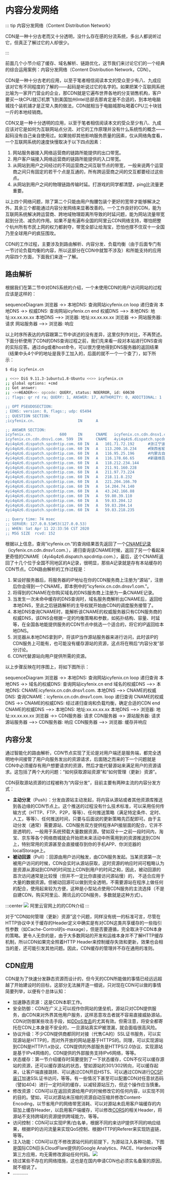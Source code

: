 # 内容分发网络

::: tip 内容分发网络（Content Distribution Network）

CDN是一种十分古老而又十分透明，没什么存在感的分流系统，多出人都说听过它，但真正了解过它的人却很少。

:::

前面几个小节介绍了缓存、域名解析、链路优化，这节我们来讨论它们的一个经典的综合运用案例：内容分发网络（Content Distribution Network，CDN）。

CDN是一种十分古老的应用，以至于笔者相信阅读本文的受众至少有八、九成应该对它有不同程度的了解的——起码是听说过它的名字的。如果把某个互联网系统比喻为一家开门营业的企业，那CDN就是它遍布世界各地的分支销售机构，客户要买一块CPU就订机票飞到美国加州Intel总部去那肯定是不合适的，到本地电脑城找个装机铺才是正常人类的做法，CDN就相当于电脑城那吆喝着CPU三十块钱一斤的本地经销商。

CDN又是一种十分透明的应用，以至于笔者相信阅读本文的受众至少有八、九成应该对它是如何为互联网站点分流、对它的工作原理并没有什么系统性的概念——起码没有自己亲自使用过。如果抛却其他影响服务质量的因素，仅从网络角度看，一个互联网系统的速度快慢取决于以下四点因素：

1. 网站服务器接入网络运营商的链路所能提供的出口带宽。
2. 用户客户端接入网络运营商的链路所能提供的入口带宽。
3. 从网站到用户之间经过的不同运营商之间互联节点的带宽，一般来说两个运营商之间只有固定的若干个点是互通的，所有跨运营商之间的交互都要经过这些点。
4. 从网站到用户之间的物理链路传输时延。打游戏的同学都清楚，ping比流量更重要。

以上四个网络问题，除了第二个只能由用户掏腰包装个更好的宽带才能够解决之外，其余三个都能通过内容分发网络来显著改善的。一个工作良好的CDN，能为互联网系统解决跨运营商、跨地域物理距离所导致的时延问题，能为网站流量带宽起到分流、减负的作用。如果不是有遍布全国的阿里云CDN网络支持，哪怕把整个杭州所有市民上网的权力都剥夺，带宽全部让给淘宝，恐怕也撑不住双十一全国乃至全球用户的疯狂围攻。

CDN的工作过程，主要涉及到路由解析、内容分发、负载均衡（由于后面专门有一节讨论负载均衡的内容，所以这部分在CDN中就暂不涉及）和所能支持的应用内容四个方面，下面我们来逐一了解。

## 路由解析

根据我们在第二节中对DNS系统的介绍，一个未使用CDN的用户访问网站的过程应该是这样的：

<mermaid style="margin-bottom: 0px">
sequenceDiagram
    浏览器 ->> 本地DNS: 查询网站icyfenix.cn
    loop 递归查询
	    本地DNS ->> 权威DNS: 查询网站icyfenix.cn
	end
	权威DNS -->> 本地DNS: 地址:xx.xx.xx.xx
	本地DNS -->> 浏览器: 地址:xx.xx.xx.xx
	浏览器 ->> 网站服务器: 请求
	网站服务器 -->> 浏览器: 响应
</mermaid>

以上时序所表达的内容跟第二节中讲述的没有差异，这里仅列作对比，不再赘述。下面分析使用了CDN的DNS查询过程之前，我们先来看一段对本站进行DNS查询的实际应答。通过dig或者host命令，可以很方便地得到DNS服务器的返回结果（结果中头4个IP的地址是我手工加入的，后面的就不一个一个查了），如下所示：

```bash
$ dig icyfenix.cn

; <<>> DiG 9.11.3-1ubuntu1.8-Ubuntu <<>> icyfenix.cn
;; global options: +cmd
;; Got answer:
;; ->>HEADER<<- opcode: QUERY, status: NOERROR, id: 60630
;; flags: qr rd ra; QUERY: 1, ANSWER: 17, AUTHORITY: 0, ADDITIONAL: 1

;; OPT PSEUDOSECTION:
; EDNS: version: 0, flags:; udp: 65494
;; QUESTION SECTION:
;icyfenix.cn.                   IN      A

;; ANSWER SECTION:
icyfenix.cn.            600     IN      CNAME   icyfenix.cn.cdn.dnsv1.com.
icyfenix.cn.cdn.dnsv1.com. 599  IN      CNAME   4yi4q4z6.dispatch.spcdntip.com.
4yi4q4z6.dispatch.spcdntip.com.	60 IN	A	101.71.72.192      #浙江宁波市
4yi4q4z6.dispatch.spcdntip.com.	60 IN	A	113.200.16.234     #陕西省榆林市 
4yi4q4z6.dispatch.spcdntip.com.	60 IN	A	116.95.25.196      #内蒙古自治区呼和浩特市 
4yi4q4z6.dispatch.spcdntip.com.	60 IN	A	116.178.66.65      #新疆维吾尔自治区乌鲁木齐市
4yi4q4z6.dispatch.spcdntip.com.	60 IN	A	118.212.234.144
4yi4q4z6.dispatch.spcdntip.com.	60 IN	A	211.91.160.228
4yi4q4z6.dispatch.spcdntip.com.	60 IN	A	211.97.73.224
4yi4q4z6.dispatch.spcdntip.com.	60 IN	A	218.11.8.232
4yi4q4z6.dispatch.spcdntip.com.	60 IN	A	221.204.166.70
4yi4q4z6.dispatch.spcdntip.com.	60 IN	A	14.204.74.140
4yi4q4z6.dispatch.spcdntip.com.	60 IN	A	43.242.166.88
4yi4q4z6.dispatch.spcdntip.com.	60 IN	A	59.80.39.110
4yi4q4z6.dispatch.spcdntip.com.	60 IN	A	59.83.204.12
4yi4q4z6.dispatch.spcdntip.com.	60 IN	A	59.83.204.14
4yi4q4z6.dispatch.spcdntip.com.	60 IN	A	59.83.218.235

;; Query time: 74 msec
;; SERVER: 127.0.0.53#53(127.0.0.53)
;; WHEN: Sat Apr 11 22:33:56 CST 2020
;; MSG SIZE  rcvd: 152
```

根据以上信息，查询“icyfenix.cn.”的查询结果首先返回了一个[CNAME记录](https://zh.wikipedia.org/wiki/CNAME%E8%AE%B0%E5%BD%95)（icyfenix.cn.cdn.dnsv1.com.），递归查询该CNAME时候，返回了另一个看起来更奇怪的CNAME（4yi4q4z6.dispatch.spcdntip.com.），最后，这个CNAME返回了十几个位于全国不同地区的A记录，很明显，那些A记录就是存有本站缓存的CDN节点。CDN路由解析的工作过程是：

1. 架设好服务器后，将服务器的IP地址在你的CDN服务商上注册为“源站”，注册后你会得到一个CNAME，即本例中的“icyfenix.cn.cdn.dnsv1.com.”。
2. 将得到的CNAME在你购买域名的DNS服务商上注册为一条CNAME记录。
3. 当发生一次未命中缓存的DNS查询时，域名服务商解析出CNAME后，返回给本地DNS，至此之后链路解析的主导权就开始由CDN的调度服务接管了。
4. 本地DNS查询CNAME时，能解析该CNAME的权威服务器只有CDN服务商的权威DNS，该DNS会根据一定的均衡策略和参数，如拓扑结构、容量、时延等，在全国各地能提供服务的CDN节点中挑选一个适合的，将它的IP返回给本地DNS。
5. 浏览器从本地DNS拿到IP，将该IP当作源站服务器来进行访问，此时该IP的CDN服务上可能有，也可能没有缓存源站的资源，这点将在稍后“内容分发”部分讨论。
6. CDN代替源站向用户提供所需的资源。

以上步骤反映在时序图上，将如下图所示：

<mermaid style="margin-bottom: 0px">
sequenceDiagram
    浏览器 ->> 本地DNS: 查询网站icyfenix.cn
    loop 递归查询
	    本地DNS ->> 域名的权威DNS: 查询网站icyfenix.cn
	end
	域名的权威DNS -->> 本地DNS: CNAME:icyfenix.cn.cdn.dnsv1.com.
	本地DNS -->> CNAME的权威DNS: 查询CNAME：icyfenix.cn.cdn.dnsv1.com.
	loop 递归查询
		CNAME的权威DNS ->> CNAME的权威DNS: 经过递归查询和负载均衡，确定合适的CDN
	end
	CNAME的权威DNS -->> 本地DNS: 地址:xx.xx.xx.xx
	本地DNS -->> 浏览器: 地址:xx.xx.xx.xx
	浏览器 ->> CDN服务器: 请求
	CDN服务器 ->> 源站服务器: 请求
	源站服务器 -->> CDN服务器: 响应
	CDN服务器 -->> 浏览器: 缓存并响应
</mermaid>

## 内容分发

通过智能化的路由解析，CDN节点实现了无论是对用户端还是服务端，都完全透明地中间接管了用户向服务发出的资源请求，后面随之而来的下一个问题就是CDN中必须缓存有用户想要请求的资源，然后才能代替源站来满足用户的资源请求。这包括了两个大的问题：“如何获取源站资源”和“如何管理（更新）资源”。

CDN获取源站资源的过程被称为“内容分发”，目前主要有两种主流的内容分发方式：

- **主动分发**（Push）：分发由源站主动发起，将内容从源站或者其他资源库推送到各边缘的CDN节点上。这个推送的过程没有什么技术标准，可以采用任何传输方式（HTTP、FTP、P2P，等等）、任何推送策略（满足特定条件、定时、人工，等等）、任何推送时间，只要与后面说的更新策略先匹配即可。由于主动分发（通常）需要源站、CDN服务双方提供程序API接层面的配合，它并不是透明的，一般用于系统预载大量数据资源。譬如双十一之前一段时间内，淘宝、京东等各个网络商城就会开始把未来活动中所需用到的资源推送到CDN上，特别常用的资源甚至会直接缓存到你的手机APP、你浏览器的localStorage上。
- **被动回源**（Pull）：回源由用户访问触发，由CDN服务发起。当某资源第一次被用户访问的时候，CDN会实时从源站获取，这时资源的响应时间可粗略认为是资源从源站到CDN的时间加上CDN到用户的时间之和，因此，被动回源的首次访问通常是比较慢（但并不一定比你直接访问源站慢）的， 不适合应用于大量的数据资源。但被动回源可以做到完全透明，不需要源站在程序上做任何的配合，使用起来较为方便，这种是小型站点使用CDN服务的主流选择（不是自建CDN，购买阿里云、腾讯云的CDN服务，多数就是这种方式）。

:::center
![](./images/ali-cdn.png)
阿里云官网上的的CDN介绍
:::

对于“CDN如何管理（更新）资源”这个问题，同样没有统一的标准可言，尽管在HTTP协议中关于缓存的Header定义中确实是有对CDN这类共享缓存的一些指引性参数（如Cache-Control的s-maxage），但是否要遵循，完全取决于CDN本身的策略。更令人无奈的是，由于大多数网站的开发和运维本身并不了解HTTP缓存机制，所以CDN如果完全照着HTTP Header来控制缓存失效和更新，效果也会相当的差，还可能引发其他问题。因此，CDN缓存的管理并不存在通用的准则。

## CDN应用

CDN是为了快速分发静态资源而设计的，但今天的CDN所能做的事情已经远远超越了开始建设时的目标，这部分无法展开逐一细说，只对现在CDN可以做的事情简要列举，以便有个总体认知：

- 加速静态资源：这是CDN本职工作。
- 安全防御：CDN在广义上可以视作你网站的堡垒机，源站只对CDN提供服务，由CDN来对外界其他用户服务，这样恶意攻击者就不容易直接威胁源站，CDN对防御某些攻击手段，如[DDoS攻击](https://zh.wikipedia.org/zh-tw/%E9%98%BB%E6%96%B7%E6%9C%8D%E5%8B%99%E6%94%BB%E6%93%8A)的尤其有效。但需注意，将安全都寄托在CDN上本身是不安全的，一旦源站真实IP被泄漏，就会面临很高风险。
- 协议升级：不少CDN提供商都同时对接（代售CA的）SSL证书服务，可以实现源站是HTTP的，而对外开放的网站是基于HTTPS的。同理，可以实现源站到CDN是HTTP/1.x协议，CDN提供的外部服务是HTTPS/2.0协议、实现源站是基于IPv4网络的，CDN提供的外部服务支持IPv6网络，等等。
- 状态缓存：第一节介绍缓存时简要提到了一下状态缓存，CDN不仅可以缓存源站的资源，还可以缓存源站的状态，譬如源站的301/302转向，可以缓存起来，让客户端直接跳转、可以通过CDN开启HSTS、可以通过CDN进行[OCSP装订](https://zh.wikipedia.org/wiki/OCSP%E8%A3%85%E8%AE%A2)加速SSL证书访问，等等。有一些情况下甚至可以配置CDN对任意状态码（譬如404）进行一定时间的缓存，以减轻源站压力，但这个操作应当慎重。
- 修改资源：CDN可以在返回资源给用户的时候修改它的任何内容，以实现不同的目的。譬如，可以对源站未压缩的资源自动压缩并修改Content-Encoding，以节省用户的网络带宽消耗、可以对源站未启用客户端缓存的内容加上缓存Header，以启用客户端缓存，可以修改[CORS](https://developer.mozilla.org/zh-CN/docs/Glossary/CORS)的相关Header，将源站不支持跨域的资源提供跨域能力，等等。
- 访问控制：CDN可以实现IP黑/白名单，根据不同的来访IP提供不同的响应结果，根据IP的访问流量来实现QoS控制、根据HTTP的Referer来实现防盗链，等等。
- 注入功能：CDN可以在不修改源站代码的前提下，为源站注入各种功能，下图是国际CDN巨头CloudFlare提供的Google Analytics、PACE、Hardenize等第三方应用，均无需修改源站任何代码。![](./images/cloudflare.gif)
- 绕过某些不存在的网络措施，这也是在国内申请CDN也必须实名备案的原因，就不细说了。
- …………